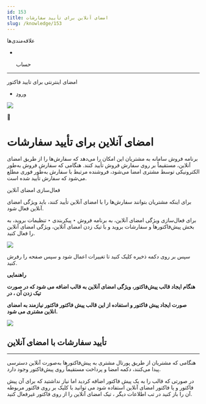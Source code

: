 ```yaml
---
id: 153
title: امضای آنلاین برای تأیید سفارشات
slug: /knowledge/153
---
```


 
  علاقه‌مندی‌ها
* [​](./153)

  حساب

---

 

امضای اینترنتی برای تایید فاکتور

- [ورود](/web/login?redirect=/knowledge/article/153)

![](https://odoofarsi.com/web/image/2652?access_token=bbc196cc-736e-45a4-8480-577bc971e496)

📖

# امضای آنلاین برای تأیید سفارشات

برنامه فروش سامانه به مشتریان این امکان را می‌دهد که سفارش‌ها را از طریق امضای آنلاین، مستقیماً بر روی سفارش فروش تأیید کنند. هنگامی که سفارش فروش به‌طور الکترونیکی توسط مشتری امضا می‌شود، فروشنده مرتبط با سفارش به‌طور فوری مطلع می‌شود که سفارش تأیید شده است.

فعال‌سازی امضای آنلاین

برای اینکه مشتریان بتوانند سفارش‌ها را با امضای آنلاین تأیید کنند، باید ویژگی امضای آنلاین فعال شود.

برای فعال‌سازی ویژگی امضای آنلاین، به برنامه فروش ‣ پیکربندی ‣ تنظیمات بروید، به بخش پیش‌فاکتورها و سفارشات بروید و با تیک زدن امضای آنلاین، ویژگی امضای آنلاین را فعال کنید.

![](https://odoofarsi.com/web/image/1398-646a61a4/Screen%20Shot%202024-07-24%20at%2012.05.24%20PM.png?access_token=8ceee119-e483-4ad2-9431-738208539cc8)

سپس بر روی دکمه ذخیره کلیک کنید تا تغییرات اعمال شود و سپس صفحه را رفرش کنید.

**راهنمایی**

**هنگام ایجاد قالب پیش‌فاکتور، ویژگی امضای آنلاین به قالب اضافه می شود که در صورت تیک زدن آن ، در**

**صورت ایجاد پیش فاکتور و استفاده از این قالب پیش فاکتور فاکتور نیازمند به امضای انلاین مشتری می شود.**

![](https://odoofarsi.com/web/image/1399-50ee649e/image.png?access_token=8b6acdf9-2b9f-4fcd-a1ee-6384bc9149c7)

## **تأیید سفارشات با امضای آنلاین**

---

هنگامی که مشتریان از طریق پورتال مشتری به پیش‌فاکتورها به‌صورت آنلاین دسترسی پیدا می‌کنند، دکمه امضا و پرداخت مستقیماً روی پیش‌فاکتور وجود دارد.

در صورتی که قالب را به یک پیش فاکتور اضافه کردید اما نیاز نداشتید که برای آن پیش فاکتور و یا فاکتور امضای آنلاین استفاده شود می توانید با کلیک بر روی فاکتور مربوطه آن را باز کنید در تب اطلاعات دیگر ، تیک امضای آنلاین را از روی فاکتور غیرفعال کنید.